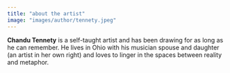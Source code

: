 ```yaml
---
title: "about the artist"
image: "images/author/tennety.jpeg"
---
```


**Chandu Tennety** is a self-taught artist and has been drawing for as long as he can remember. He lives in Ohio with his musician spouse and daughter (an artist in her own right) and loves to linger in the spaces between reality and metaphor.
